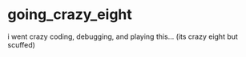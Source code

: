 # going_crazy_eight
i went crazy coding, debugging, and playing this... (its crazy eight but scuffed)
